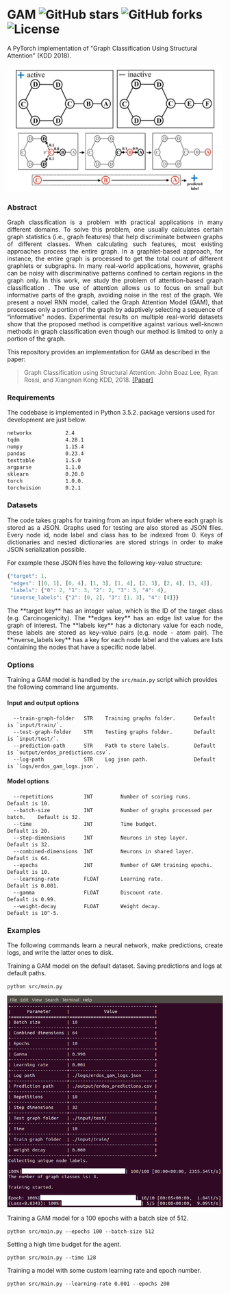 GAM ![GitHub stars](https://img.shields.io/github/stars/benedekrozemberczki/GAM.svg?style=plastic) ![GitHub forks](https://img.shields.io/github/forks/benedekrozemberczki/GAM.svg?color=blue&style=plastic) ![License](https://img.shields.io/github/license/benedekrozemberczki/GAM.svg?color=blue&style=plastic)
============================================
A PyTorch implementation of "Graph Classification Using Structural Attention" (KDD 2018).

<div style="text-align:center"><img src ="attention_true.jpg" ,width=600/></div>

### Abstract
<p align="justify">
Graph classification is a problem with practical applications in many different domains. To solve this problem, one usually calculates certain graph statistics (i.e., graph features) that help discriminate between graphs of different classes. When calculating such features, most existing approaches process the entire graph. In a graphlet-based approach, for instance, the entire graph is processed to get the total count of different graphlets or subgraphs. In many real-world applications, however, graphs can be noisy with discriminative patterns confined to certain regions in the graph only. In this work, we study the problem of attention-based graph classification . The use of attention allows us to focus on small but informative parts of the graph, avoiding noise in the rest of the graph. We present a novel RNN model, called the Graph Attention Model (GAM), that processes only a portion of the graph by adaptively selecting a sequence of “informative” nodes. Experimental results on multiple real-world datasets show that the proposed method is competitive against various well-known methods in graph classification even though our method is limited to only a portion of the graph.</p>

This repository provides an implementation for GAM as described in the paper:

> Graph Classification using Structural Attention.
> John Boaz Lee, Ryan Rossi, and Xiangnan Kong
> KDD, 2018.
> [[Paper]](http://ryanrossi.com/pubs/KDD18-graph-attention-model.pdf)


### Requirements

The codebase is implemented in Python 3.5.2. package versions used for development are just below.
```
networkx           2.4
tqdm               4.28.1
numpy              1.15.4
pandas             0.23.4
texttable          1.5.0
argparse           1.1.0
sklearn            0.20.0
torch              1.0.0.
torchvision        0.2.1
```
### Datasets
<p align="justify">
The code takes graphs for training from an input folder where each graph is stored as a JSON. Graphs used for testing are also stored as JSON files. Every node id, node label and class has to be indexed from 0. Keys of dictionaries and nested dictionaries are stored strings in order to make JSON serialization possible.</p>

For example these JSON files have the following key-value structure:

```javascript
{"target": 1,
 "edges": [[0, 1], [0, 4], [1, 3], [1, 4], [2, 3], [2, 4], [3, 4]],
 "labels": {"0": 2, "1": 3, "2": 2, "3": 3, "4": 4},
 "inverse_labels": {"2": [0, 2], "3": [1, 3], "4": [4]}}
```
<p align="justify">
The **target key** has an integer value, which is the ID of the target class (e.g. Carcinogenicity). The **edges key** has an edge list value for the graph of interest. The **labels key** has a dictonary value for each node, these labels are stored as key-value pairs (e.g. node - atom pair). The **inverse_labels key** has a key for each node label and the values are lists containing the nodes that have a specific node label.</p>

### Options

Training a GAM model is handled by the `src/main.py` script which provides the following command line arguments.

#### Input and output options

```
  --train-graph-folder   STR    Training graphs folder.      Default is `input/train/`.
  --test-graph-folder    STR    Testing graphs folder.       Default is `input/test/`.
  --prediction-path      STR    Path to store labels.        Default is `output/erdos_predictions.csv`.
  --log-path             STR    Log json path.               Default is `logs/erdos_gam_logs.json`. 
```

#### Model options

```
  --repetitions          INT         Number of scoring runs.                  Default is 10. 
  --batch-size           INT         Number of graphs processed per batch.    Default is 32. 
  --time                 INT         Time budget.                             Default is 20. 
  --step-dimensions      INT         Neurons in step layer.                   Default is 32. 
  --combined-dimensions  INT         Neurons in shared layer.                 Default is 64. 
  --epochs               INT         Number of GAM training epochs.           Default is 10. 
  --learning-rate        FLOAT       Learning rate.                           Default is 0.001.
  --gamma                FLOAT       Discount rate.                           Default is 0.99. 
  --weight-decay         FLOAT       Weight decay.                            Default is 10^-5. 
```

### Examples
<p align="justify">
The following commands learn a neural network, make predictions, create logs, and write the latter ones to disk.

Training a GAM model on the default dataset. Saving predictions and logs at default paths.</p>
```
python src/main.py
```
<p align="center">
<img style="float: center;" src="gam_running.jpg">
</p>

Training a GAM model for a 100 epochs with a batch size of 512.
```
python src/main.py --epochs 100 --batch-size 512
```
Setting a high time budget for the agent.
```
python src/main.py --time 128
```
Training a model with some custom learning rate and epoch number.
```
python src/main.py --learning-rate 0.001 --epochs 200
```
